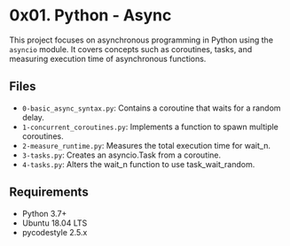 # 0x01. Python - Async

This project focuses on asynchronous programming in Python using the `asyncio` module. It covers concepts such as coroutines, tasks, and measuring execution time of asynchronous functions.

## Files

- `0-basic_async_syntax.py`: Contains a coroutine that waits for a random delay.
- `1-concurrent_coroutines.py`: Implements a function to spawn multiple coroutines.
- `2-measure_runtime.py`: Measures the total execution time for wait_n.
- `3-tasks.py`: Creates an asyncio.Task from a coroutine.
- `4-tasks.py`: Alters the wait_n function to use task_wait_random.

## Requirements

- Python 3.7+
- Ubuntu 18.04 LTS
- pycodestyle 2.5.x
